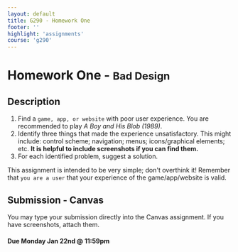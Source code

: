 ```yaml
---
layout: default
title: G290 - Homework One
footer: ''
highlight: 'assignments'
course: 'g290'
---
```

# Homework One - <small>Bad Design</small>
## Description
1. Find a `game, app, or website` with poor user experience. You are recommended to play _A Boy and His Blob (1989)_.
2. Identify three things that made the experience unsatisfactory. This might include: control scheme; navigation; menus; icons/graphical elements; etc. __It is helpful to include screenshots if you can find them.__
3. For each identified problem, suggest a solution.

This assignment is intended to be very simple; don't overthink it! Remember that `you are a user` that your experience of the game/app/website is valid.


## Submission - Canvas
You may type your submission directly into the Canvas assignment. If you have screenshots, attach them.

#### **Due Monday Jan 22nd @ 11:59pm**